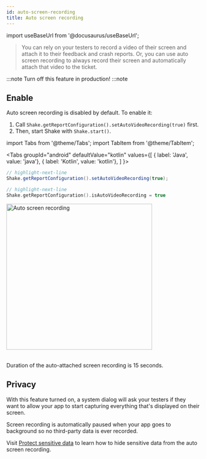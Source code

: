 ```yaml
---
id: auto-screen-recording
title: Auto screen recording
---
```

import useBaseUrl from '@docusaurus/useBaseUrl';

>You can rely on your testers to record a video of their screen and attach it to their feedback and crash reports.
Or, you can use auto screen recording to always record their screen and automatically attach that video to the ticket.

:::note
Turn off this feature in production!
:::note

## Enable
Auto screen recording is disabled by default. To enable it:
1. Call `Shake.getReportConfiguration().setAutoVideoRecording(true)` first.
1. Then, start Shake with `Shake.start()`.

import Tabs from '@theme/Tabs';
import TabItem from '@theme/TabItem';

<Tabs
  groupId="android"
  defaultValue="kotlin"
  values={[
    { label: 'Java', value: 'java'},
    { label: 'Kotlin', value: 'kotlin'},
  ]
}>

<TabItem value="java">

```java title="App.java"
// highlight-next-line
Shake.getReportConfiguration().setAutoVideoRecording(true);
```

</TabItem>

<TabItem value="kotlin">

```kotlin title="App.kt"
// highlight-next-line
Shake.getReportConfiguration().isAutoVideoRecording = true
```

</TabItem>
</Tabs>

<table class="media-container media-container-highlighted mt-40 mb-40">
<img
  alt="Auto screen recording"
  width="380"
  src={useBaseUrl('img/phone-auto-screenrecording@2x.png')}
/>
</table>

Duration of the auto-attached screen recording is 15 seconds.

## Privacy

With this feature turned on, a system dialog will ask your testers if they want to allow your app
to start capturing everything that's displayed on their screen.

Screen recording is automatically paused when your app goes to background so no third-party data is ever recorded.

Visit [Protect sensitive data](/android/configuration-and-data/manage-sensitive-data/#auto-screen-recording) to learn
how to hide sensitive data from the auto screen recording.